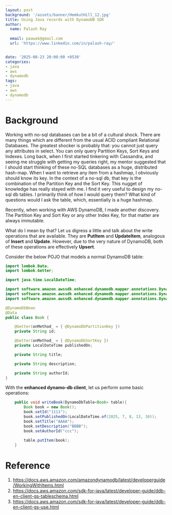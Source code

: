 ```yaml
---
layout: post
background: '/assets/banner/HemkutHill_12.jpg'
title: Using Java records with DynamoDB SDK
author:
  name: Palash Ray
  
  email: paawak@gmail.com
  url: 'https://www.linkedin.com/in/palash-ray/'


date: '2025-08-23 20:00:00 +0530'
categories:
- java
- aws
- dynamodb
tags:
- java
- aws
- dynamodb
---
```

# Background
Working with no-sql databases can be a bit of a cultural shock. There are many things which are different from the usual ACID compliant Relational Databases. The greatest shocker is probably that: you cannot just query any attributes in select. You can only query Partition Keys, Sort Keys and Indexes. Long back, when I first started tinkering with Cassandra, and seeing me struggle with getting my queries right, my mentor suggested that I should start thinking of these no-SQL databases as a huge, distributed hash-map. When I want to retrieve any item from a hashmap, I obviously should know its key. In the context of a no-sql db, that key is the combination of the Partition Key and the Sort Key. This nugget of knowledge has really stayed with me. I find it very useful to design my no-sql db tables. I primarily think of how I would query them? What kind of questions would I ask the table, which, essentially is a huge hashmap.

Recently, when working with AWS DynamoDB, I made another discovery. The Partition Key and Sort Key or any other Index Key, for that matter are always immutable.

What do I mean by that? Let us digress a little and talk about the write operations that are available. They are __PutItem__ and __UpdateItem__, analogous of __Insert__ and __Update__. However, due to the very nature of DynamoDB, both of these operations are effectively __Upsert__.

Consider the below POJO that models a normal DynamoDB table:

```java
import lombok.Data;
import lombok.Getter;

import java.time.LocalDateTime;

import software.amazon.awssdk.enhanced.dynamodb.mapper.annotations.DynamoDbBean;
import software.amazon.awssdk.enhanced.dynamodb.mapper.annotations.DynamoDbPartitionKey;
import software.amazon.awssdk.enhanced.dynamodb.mapper.annotations.DynamoDbSortKey;

@DynamoDbBean
@Data
public class Book {

	@Getter(onMethod_ = { @DynamoDbPartitionKey })
	private String id;

	@Getter(onMethod_ = { @DynamoDbSortKey })
	private LocalDateTime publishedOn;

	private String title;

	private String description;

	private String authorId;
}
```

With the __enhanced dynamo-db client__, let us perform some basic operations:

```java
    public void writeBook(DynamoDbTable<Book> table){
		Book book = new Book();
		book.setId("1111");
		book.setPublishedOn(LocalDateTime.of(2025, 7, 8, 13, 10));
		book.setTitle("AAAA");
		book.setDescription("BBBB");
		book.setAuthorId("ccc");
		
        table.putItem(book);
    }
```


# Reference
1. <https://docs.aws.amazon.com/amazondynamodb/latest/developerguide/WorkingWithItems.html>
1. <https://docs.aws.amazon.com/sdk-for-java/latest/developer-guide/ddb-en-client-gs-tableschema.html>
1. <https://docs.aws.amazon.com/sdk-for-java/latest/developer-guide/ddb-en-client-gs-use.html>